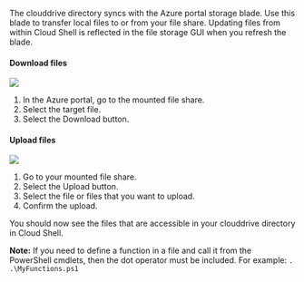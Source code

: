 The clouddrive directory syncs with the Azure portal storage blade. Use this blade to transfer local files to or from your file share. Updating files from within Cloud Shell is reflected in the file storage GUI when you refresh the blade.

#### Download files

![](https://github.com/fenago/katacoda-scenarios/raw/master/azure-functions/persist-files-azure-shell/steps/10/1.png)

1. In the Azure portal, go to the mounted file share.
2. Select the target file.
3. Select the Download button.


#### Upload files

![](https://github.com/fenago/katacoda-scenarios/raw/master/azure-functions/persist-files-azure-shell/steps/10/2.png)

1. Go to your mounted file share.
2. Select the Upload button.
3. Select the file or files that you want to upload.
4. Confirm the upload.

You should now see the files that are accessible in your clouddrive directory in Cloud Shell.

**Note:** If you need to define a function in a file and call it from the PowerShell cmdlets, then the dot operator must be included. For example: `. .\MyFunctions.ps1`